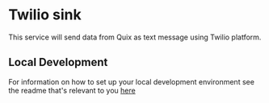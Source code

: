 # Twilio sink
This service will send data from Quix as text message using Twilio platform.

## Local Development

For information on how to set up your local development environment see the readme that's relevant to you [here](../../LocalDevelopment/)
